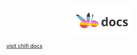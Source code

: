 <div align="center">
<img src="https://github.com/ChifiSource/image_dump/blob/main/chifi/chifidocs.png" width = 160></img>
</div>

[visit chifi docs](https://chifidocs.com)
